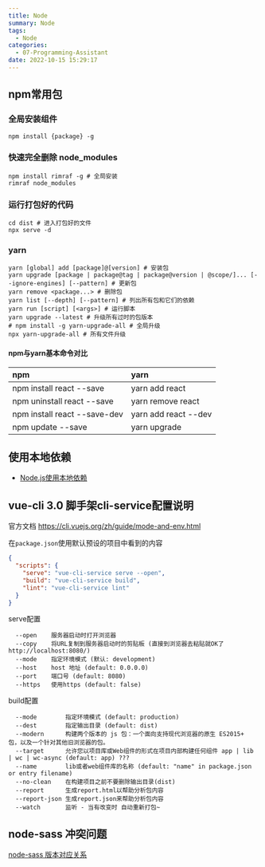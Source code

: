 ```yaml
---
title: Node
summary: Node
tags:
  - Node
categories:
  - 07-Programming-Assistant
date: 2022-10-15 15:29:17
---
```


## npm常用包

### 全局安装组件
```shell
npm install {package} -g 
```

### 快速完全删除 node_modules

```shell
npm install rimraf -g # 全局安装
rimraf node_modules
```

### 运行打包好的代码

```shell
cd dist # 进入打包好的文件
npx serve -d
```

### yarn

```shell
yarn [global] add [package]@[version] # 安装包
yarn upgrade [package | package@tag | package@version | @scope/]... [--ignore-engines] [--pattern] # 更新包
yarn remove <package...> # 删除包
yarn list [--depth] [--pattern] # 列出所有包和它们的依赖
yarn run [script] [<args>] # 运行脚本
yarn upgrade --latest # 升级所有过时的包版本
# npm install -g yarn-upgrade-all # 全局升级
npx yarn-upgrade-all # 所有文件升级
```

#### npm与yarn基本命令对比

|npm|yarn|
|:---|:---|
| npm install react --save | yarn add react |
| npm uninstall react --save | yarn remove react |
| npm install react --save-dev | yarn add react --dev |
| npm update --save | yarn upgrade |

## 使用本地依赖

+ [Node.js使用本地依赖](https://www.cnblogs.com/blacklsle/p/14787684.html)


## vue-cli 3.0 脚手架cli-service配置说明

官方文档 https://cli.vuejs.org/zh/guide/mode-and-env.html

在`package.json`使用默认预设的项目中看到的内容

```json
{
  "scripts": {
    "serve": "vue-cli-service serve --open",
    "build": "vue-cli-service build",
    "lint": "vue-cli-service lint"
  }
}
```

serve配置

```text
  --open    服务器启动时打开浏览器
  --copy    将URL复制到服务器启动时的剪贴板 (直接到浏览器去粘贴就OK了 http://localhost:8080/)
  --mode    指定环境模式 (默认: development)
  --host    host 地址 (default: 0.0.0.0)
  --port    端口号 (default: 8080)
  --https   使用https (default: false)
```

build配置
```text
  --mode        指定环境模式 (default: production)
  --dest        指定输出目录 (default: dist)
  --modern      构建两个版本的 js 包：一个面向支持现代浏览器的原生 ES2015+ 包，以及一个针对其他旧浏览器的包。
  --target      允许您以项目库或Web组件的形式在项目内部构建任何组件 app | lib | wc | wc-async (default: app) ???
  --name        lib或者web组件库的名称 (default: "name" in package.json or entry filename)
  --no-clean    在构建项目之前不要删除输出目录(dist)
  --report      生成report.html以帮助分析包内容
  --report-json 生成report.json来帮助分析包内容
  --watch       监听 - 当有改变时 自动重新打包~
```

## node-sass 冲突问题

[node-sass 版本对应关系](https://www.npmjs.com/package/node-sass)